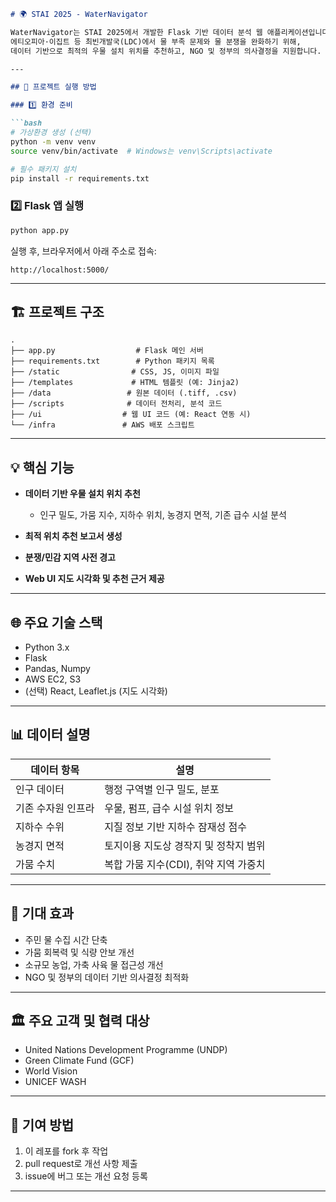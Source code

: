 
````markdown
# 🌍 STAI 2025 - WaterNavigator

WaterNavigator는 STAI 2025에서 개발한 Flask 기반 데이터 분석 웹 애플리케이션입니다.  
에티오피아·이집트 등 최빈개발국(LDC)에서 물 부족 문제와 물 분쟁을 완화하기 위해,  
데이터 기반으로 최적의 우물 설치 위치를 추천하고, NGO 및 정부의 의사결정을 지원합니다.

---

## 🚀 프로젝트 실행 방법

### 1️⃣ 환경 준비

```bash
# 가상환경 생성 (선택)
python -m venv venv
source venv/bin/activate  # Windows는 venv\Scripts\activate

# 필수 패키지 설치
pip install -r requirements.txt
````

### 2️⃣ Flask 앱 실행

```bash
python app.py
```

실행 후, 브라우저에서 아래 주소로 접속:

```
http://localhost:5000/
```

---

## 🏗️ 프로젝트 구조

```
.
├── app.py                  # Flask 메인 서버
├── requirements.txt        # Python 패키지 목록
├── /static                # CSS, JS, 이미지 파일
├── /templates             # HTML 템플릿 (예: Jinja2)
├── /data                 # 원본 데이터 (.tiff, .csv)
├── /scripts              # 데이터 전처리, 분석 코드
├── /ui                  # 웹 UI 코드 (예: React 연동 시)
└── /infra               # AWS 배포 스크립트
```

---

## 💡 핵심 기능

* **데이터 기반 우물 설치 위치 추천**

  * 인구 밀도, 가뭄 지수, 지하수 위치, 농경지 면적, 기존 급수 시설 분석
* **최적 위치 추천 보고서 생성**
* **분쟁/민감 지역 사전 경고**
* **Web UI 지도 시각화 및 추천 근거 제공**

---

## 🌐 주요 기술 스택

* Python 3.x
* Flask
* Pandas, Numpy
* AWS EC2, S3
* (선택) React, Leaflet.js (지도 시각화)

---

## 📊 데이터 설명

| 데이터 항목     | 설명                       |
| ---------- | ------------------------ |
| 인구 데이터     | 행정 구역별 인구 밀도, 분포         |
| 기존 수자원 인프라 | 우물, 펌프, 급수 시설 위치 정보      |
| 지하수 수위     | 지질 정보 기반 지하수 잠재성 점수      |
| 농경지 면적     | 토지이용 지도상 경작지 및 정착지 범위    |
| 가뭄 수치      | 복합 가뭄 지수(CDI), 취약 지역 가중치 |

---

## 🎯 기대 효과

* 주민 물 수집 시간 단축
* 가뭄 회복력 및 식량 안보 개선
* 소규모 농업, 가축 사육 물 접근성 개선
* NGO 및 정부의 데이터 기반 의사결정 최적화

---

## 🏛️ 주요 고객 및 협력 대상

* United Nations Development Programme (UNDP)
* Green Climate Fund (GCF)
* World Vision
* UNICEF WASH

---

## 🙌 기여 방법

1. 이 레포를 fork 후 작업
2. pull request로 개선 사항 제출
3. issue에 버그 또는 개선 요청 등록



---

